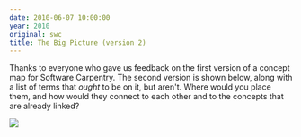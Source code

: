 ```yaml
---
date: 2010-06-07 10:00:00
year: 2010
original: swc
title: The Big Picture (version 2)
---
```

<p>Thanks to everyone who gave us feedback on the first version of a concept map for Software Carpentry. The second version is shown below, along with a list of terms that <em>ought</em> to be on it, but aren't. Where would you place them, and how would they connect to each other and to the concepts that are already linked?</p>
<p><img src="{{site.github.url}}/files/2010/06/concept-map-2-150x150.png" /></p>
